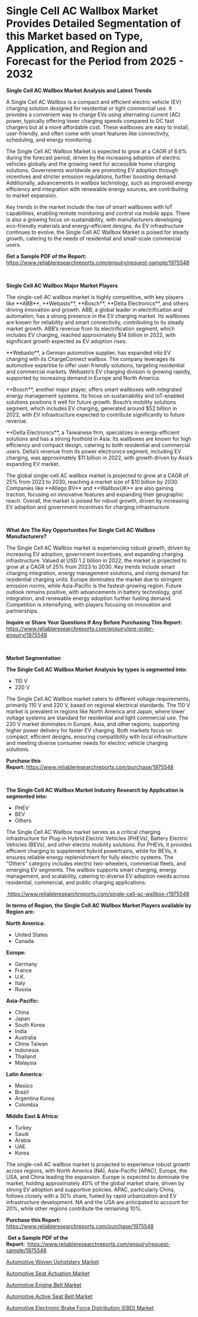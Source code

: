 <p><h1>Single Cell AC Wallbox Market Provides Detailed Segmentation of this Market based on Type, Application, and Region and Forecast for the Period from 2025 - 2032</h1></p><p><strong>Single Cell AC Wallbox Market Analysis and Latest Trends</strong></p>
<p><p>A Single Cell AC Wallbox is a compact and efficient electric vehicle (EV) charging solution designed for residential or light commercial use. It provides a convenient way to charge EVs using alternating current (AC) power, typically offering lower charging speeds compared to DC fast chargers but at a more affordable cost. These wallboxes are easy to install, user-friendly, and often come with smart features like connectivity, scheduling, and energy monitoring.</p><p>The Single Cell AC Wallbox Market is expected to grow at a CAGR of 6.6% during the forecast period, driven by the increasing adoption of electric vehicles globally and the growing need for accessible home charging solutions. Governments worldwide are promoting EV adoption through incentives and stricter emission regulations, further boosting demand. Additionally, advancements in wallbox technology, such as improved energy efficiency and integration with renewable energy sources, are contributing to market expansion.</p><p>Key trends in the market include the rise of smart wallboxes with IoT capabilities, enabling remote monitoring and control via mobile apps. There is also a growing focus on sustainability, with manufacturers developing eco-friendly materials and energy-efficient designs. As EV infrastructure continues to evolve, the Single Cell AC Wallbox Market is poised for steady growth, catering to the needs of residential and small-scale commercial users.</p></p>
<p><strong>Get a Sample PDF of the Report:&nbsp;</strong> <a href="https://www.reliableresearchreports.com/enquiry/request-sample/1975548?utm_campaign=10&utm_medium=2&utm_source=Github&utm_content=ia&utm_term=24012025&utm_id=single-cell-ac-wallbox">https://www.reliableresearchreports.com/enquiry/request-sample/1975548</a></p>
<p>&nbsp;</p>
<p><strong>Single Cell AC Wallbox Major Market Players</strong></p>
<p><p>The single-cell AC wallbox market is highly competitive, with key players like **ABB**, **Webasto**, **Bosch**, **Delta Electronics**, and others driving innovation and growth. ABB, a global leader in electrification and automation, has a strong presence in the EV charging market. Its wallboxes are known for reliability and smart connectivity, contributing to its steady market growth. ABB’s revenue from its electrification segment, which includes EV charging, reached approximately $14 billion in 2022, with significant growth expected as EV adoption rises.</p><p>**Webasto**, a German automotive supplier, has expanded into EV charging with its ChargeConnect wallbox. The company leverages its automotive expertise to offer user-friendly solutions, targeting residential and commercial markets. Webasto’s EV charging division is growing rapidly, supported by increasing demand in Europe and North America.</p><p>**Bosch**, another major player, offers smart wallboxes with integrated energy management systems. Its focus on sustainability and IoT-enabled solutions positions it well for future growth. Bosch’s mobility solutions segment, which includes EV charging, generated around $52 billion in 2022, with EV infrastructure expected to contribute significantly to future revenue.</p><p>**Delta Electronics**, a Taiwanese firm, specializes in energy-efficient solutions and has a strong foothold in Asia. Its wallboxes are known for high efficiency and compact design, catering to both residential and commercial users. Delta’s revenue from its power electronics segment, including EV charging, was approximately $11 billion in 2022, with growth driven by Asia’s expanding EV market.</p><p>The global single-cell AC wallbox market is projected to grow at a CAGR of 25% from 2023 to 2030, reaching a market size of $10 billion by 2030. Companies like **Allego BV** and **WallboxUK** are also gaining traction, focusing on innovative features and expanding their geographic reach. Overall, the market is poised for robust growth, driven by increasing EV adoption and government incentives for charging infrastructure.</p></p>
<p>&nbsp;</p>
<p><strong>What Are The Key Opportunities For Single Cell AC Wallbox Manufacturers?</strong></p>
<p><p>The Single Cell AC Wallbox market is experiencing robust growth, driven by increasing EV adoption, government incentives, and expanding charging infrastructure. Valued at USD 1.2 billion in 2022, the market is projected to grow at a CAGR of 25% from 2023 to 2030. Key trends include smart charging integration, energy management solutions, and rising demand for residential charging units. Europe dominates the market due to stringent emission norms, while Asia-Pacific is the fastest-growing region. Future outlook remains positive, with advancements in battery technology, grid integration, and renewable energy adoption further fueling demand. Competition is intensifying, with players focusing on innovation and partnerships.</p></p>
<p><strong>Inquire or Share Your Questions If Any Before Purchasing This Report:</strong> <a href="https://www.reliableresearchreports.com/enquiry/pre-order-enquiry/1975548?utm_campaign=10&utm_medium=2&utm_source=Github&utm_content=ia&utm_term=24012025&utm_id=single-cell-ac-wallbox">https://www.reliableresearchreports.com/enquiry/pre-order-enquiry/1975548</a></p>
<p>&nbsp;</p>
<p><strong>Market Segmentation</strong></p>
<p><strong>The Single Cell AC Wallbox Market Analysis by types is segmented into:</strong></p>
<p><ul><li>110 V</li><li>220 V</li></ul></p>
<p><p>The Single Cell AC Wallbox market caters to different voltage requirements, primarily 110 V and 220 V, based on regional electrical standards. The 110 V market is prevalent in regions like North America and Japan, where lower voltage systems are standard for residential and light commercial use. The 220 V market dominates in Europe, Asia, and other regions, supporting higher power delivery for faster EV charging. Both markets focus on compact, efficient designs, ensuring compatibility with local infrastructure and meeting diverse consumer needs for electric vehicle charging solutions.</p></p>
<p><strong>Purchase this Report:&nbsp;</strong><a href="https://www.reliableresearchreports.com/purchase/1975548?utm_campaign=10&utm_medium=2&utm_source=Github&utm_content=ia&utm_term=24012025&utm_id=single-cell-ac-wallbox">https://www.reliableresearchreports.com/purchase/1975548</a></p>
<p>&nbsp;</p>
<p><strong>The Single Cell AC Wallbox Market Industry Research by Application is segmented into:</strong></p>
<p><ul><li>PHEV</li><li>BEV</li><li>Others</li></ul></p>
<p><p>The Single Cell AC Wallbox market serves as a critical charging infrastructure for Plug-in Hybrid Electric Vehicles (PHEVs), Battery Electric Vehicles (BEVs), and other electric mobility solutions. For PHEVs, it provides efficient charging to supplement hybrid powertrains, while for BEVs, it ensures reliable energy replenishment for fully electric systems. The "Others" category includes electric two-wheelers, commercial fleets, and emerging EV segments. The wallbox supports smart charging, energy management, and scalability, catering to diverse EV adoption needs across residential, commercial, and public charging applications.</p></p>
<p><a href="https://www.reliableresearchreports.com/single-cell-ac-wallbox-r1975548?utm_campaign=10&utm_medium=2&utm_source=Github&utm_content=ia&utm_term=24012025&utm_id=single-cell-ac-wallbox">&nbsp;https://www.reliableresearchreports.com/single-cell-ac-wallbox-r1975548</a></p>
<p><strong>In terms of Region, the Single Cell AC Wallbox Market Players available by Region are:</strong></p>
<p>
    <p> <strong> North America: </strong>
        <ul>
            <li>United States</li>
            <li>Canada</li>
        </ul>
        </p> 
    <p> <strong> Europe: </strong>
        <ul>
            <li>Germany</li>
            <li>France</li>
            <li>U.K.</li>
            <li>Italy</li>
            <li>Russia</li>
        </ul>
        </p> 
    <p> <strong> Asia-Pacific: </strong>
        <ul>
            <li>China</li>
            <li>Japan</li>
            <li>South Korea</li>
            <li>India</li>
            <li>Australia</li>
            <li>China Taiwan</li>
            <li>Indonesia</li>
            <li>Thailand</li>
            <li>Malaysia</li>
        </ul>
        </p> 
    <p> <strong> Latin America: </strong>
        <ul>
            <li>Mexico</li>
            <li>Brazil</li>
            <li>Argentina Korea</li>
            <li>Colombia</li>
        </ul>
        </p> 
    <p> <strong> Middle East & Africa: </strong>
        <ul>
            <li>Turkey</li>
            <li>Saudi</li>
            <li>Arabia</li>
            <li>UAE</li>
            <li>Korea</li>
        </ul>
    </p>
    </p>
<p><p>The single-cell AC wallbox market is projected to experience robust growth across regions, with North America (NA), Asia-Pacific (APAC), Europe, the USA, and China leading the expansion. Europe is expected to dominate the market, holding approximately 40% of the global market share, driven by strong EV adoption and supportive policies. APAC, particularly China, follows closely with a 30% share, fueled by rapid urbanization and EV infrastructure development. NA and the USA are anticipated to account for 20%, while other regions contribute the remaining 10%.</p></p>
<p><strong>Purchase this Report: </strong><a href="https://www.reliableresearchreports.com/purchase/1975548?utm_campaign=10&utm_medium=2&utm_source=Github&utm_content=ia&utm_term=24012025&utm_id=single-cell-ac-wallbox">https://www.reliableresearchreports.com/purchase/1975548</a></p>
<p>&nbsp;<strong>Get a Sample PDF of the Report:&nbsp;&nbsp;</strong><a href="https://www.reliableresearchreports.com/enquiry/request-sample/1975548?utm_campaign=10&utm_medium=2&utm_source=Github&utm_content=ia&utm_term=24012025&utm_id=single-cell-ac-wallbox">https://www.reliableresearchreports.com/enquiry/request-sample/1975548</a></p>
<p><strong></strong></p>
<p><p><a href="https://github.com/millionkaryn68/Market-Research-Report-List-1/blob/main/automotive-woven-upholstery-market.md?utm_campaign=10&utm_medium=2&utm_source=Github&utm_content=ia&utm_term=24012025&utm_id=single-cell-ac-wallbox">Automotive Woven Upholstery Market</a></p><p><a href="https://github.com/ygfu6u/Market-Research-Report-List-1/blob/main/automotive-seat-actuation-market.md?utm_campaign=10&utm_medium=2&utm_source=Github&utm_content=ia&utm_term=24012025&utm_id=single-cell-ac-wallbox">Automotive Seat Actuation Market</a></p><p><a href="https://github.com/domoniqueluoma76/Market-Research-Report-List-1/blob/main/automotive-engine-belt-market.md?utm_campaign=10&utm_medium=2&utm_source=Github&utm_content=ia&utm_term=24012025&utm_id=single-cell-ac-wallbox">Automotive Engine Belt Market</a></p><p><a href="https://github.com/JubayerMia832/Market-Research-Report-List-1/blob/main/automotive-active-seat-belt-market.md?utm_campaign=10&utm_medium=2&utm_source=Github&utm_content=ia&utm_term=24012025&utm_id=single-cell-ac-wallbox">Automotive Active Seat Belt Market</a></p><p><a href="https://github.com/leopardmicheal7019/Market-Research-Report-List-1/blob/main/automotive-electronic-brake-force-distribution-ebd-market.md?utm_campaign=10&utm_medium=2&utm_source=Github&utm_content=ia&utm_term=24012025&utm_id=single-cell-ac-wallbox">Automotive Electronic Brake Force Distribution (EBD) Market</a></p></p>